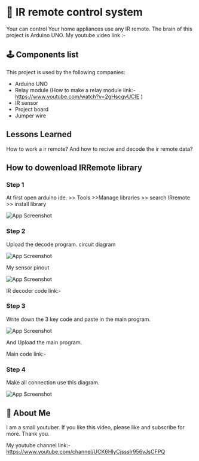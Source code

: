 
# 🤖️ IR remote control system
Your can control Your home appliances use any IR remote.
The brain of this project is Arduino UNO.
My youtube video link :- 

## 🕹️ Components list 

This project is used by the following companies:

- Arduino UNO
- Relay module  (How to make a relay module link:- https://www.youtube.com/watch?v=2gHscgvUCIE )
- IR sensor
- Project board
- Jumper wire

  
## Lessons Learned

How to work a ir remote? And how to recive and decode the ir remote data? 
  
## How to dowenload IRRemote library
### Step 1
At first open arduino ide. >> Tools >>Manage libraries >> search IRremote >> install library

![App Screenshot](https://raw.githubusercontent.com/rajib396/IR-remote-control-system-for-your-home-appliances/master/images/ss11.png)

### Step 2
Upload the decode program.
circuit diagram 


![App Screenshot](https://raw.githubusercontent.com/rajib396/IR-remote-control-system-for-your-home-appliances/master/images/ss2.png)


My sensor pinout 


![App Screenshot](https://raw.githubusercontent.com/rajib396/IR-remote-control-system-for-your-home-appliances/master/images/TSOP1738-Pin-Configuration.png)


IR decoder code link:- 

### Step 3

Write down the 3 key code and paste in the main program.

![App Screenshot](https://raw.githubusercontent.com/rajib396/IR-remote-control-system-for-your-home-appliances/master/images/remote_decode.png)

And Upload the main program.

Main code link:- 

### Step 4

Make all connection use this diagram.

![App Screenshot](https://raw.githubusercontent.com/rajib396/IR-remote-control-system-for-your-home-appliances/master/images/diagram.jpeg)


## 🚀 About Me
I am a small youtuber. If you like this video, please like and subscribe for more.
Thank you.

My youtube channel link:- https://www.youtube.com/channel/UCK6HlyCjssslr956vJsCFPQ

  
